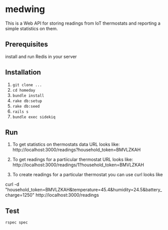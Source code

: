 # medwing

This is a Web API for storing readings from IoT thermostats and reporting a simple statistics on them.

## Prerequisites

install and run Redis in your server

## Installation

1) `git clone ...`
2) `cd homeday`
3) `bundle install`
4) `rake db:setup`
5) `rake db:seed`
6) `rails s`
7) `bundle exec sidekiq`


## Run

1) To get statistics on thermostats data URL looks like: http://localhost:3000/readings?household_token=BMVLZKAH 

2) To get readings for a partiicular thermostat URL looks like: http://localhost:3000/readings/1?household_token=BMVLZKAH

3) To create readings for a particular thermostat you can use curl looks like

curl -d "household_token=BMVLZKAH&temperature=45.4&humidity=24.5&battery_charge=1250" http://localhost:3000/readings

## Test

`rspec spec`
